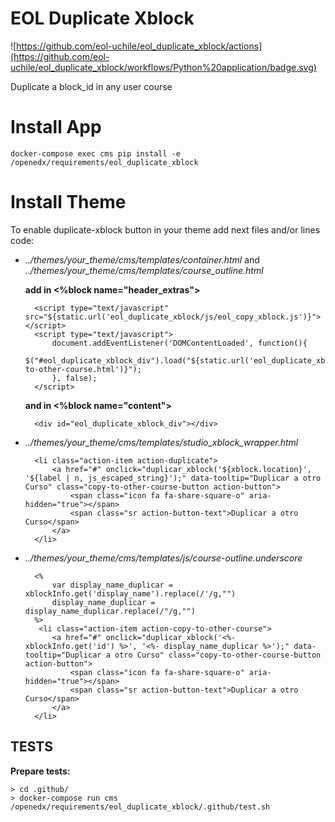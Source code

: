 # EOL Duplicate Xblock

![https://github.com/eol-uchile/eol_duplicate_xblock/actions](https://github.com/eol-uchile/eol_duplicate_xblock/workflows/Python%20application/badge.svg)

Duplicate a block_id in any user course

# Install App

    docker-compose exec cms pip install -e /openedx/requirements/eol_duplicate_xblock

# Install Theme

To enable duplicate-xblock button in your theme add next files and/or lines code:

- _../themes/your_theme/cms/templates/container.html_ and  _../themes/your_theme/cms/templates/course_outline.html_

    **add in <%block name="header_extras">**

        <script type="text/javascript" src="${static.url('eol_duplicate_xblock/js/eol_copy_xblock.js')}"></script>
        <script type="text/javascript">
            document.addEventListener('DOMContentLoaded', function(){ 
                $("#eol_duplicate_xblock_div").load("${static.url('eol_duplicate_xblock/html/copy-to-other-course.html')}");
            }, false);
        </script>

    **and in <%block name="content">**

        <div id="eol_duplicate_xblock_div"></div>

- _../themes/your_theme/cms/templates/studio_xblock_wrapper.html_

        <li class="action-item action-duplicate">
            <a href="#" onclick="duplicar_xblock('${xblock.location}', '${label | n, js_escaped_string}');" data-tooltip="Duplicar a otro Curso" class="copy-to-other-course-button action-button">
                <span class="icon fa fa-share-square-o" aria-hidden="true"></span>
                <span class="sr action-button-text">Duplicar a otro Curso</span>
            </a>
        </li>

- _../themes/your_theme/cms/templates/js/course-outline.underscore_

        <%
            var display_name_duplicar = xblockInfo.get('display_name').replace(/'/g,"")
            display_name_duplicar = display_name_duplicar.replace(/"/g,"")
        %>
         <li class="action-item action-copy-to-other-course">
            <a href="#" onclick="duplicar_xblock('<%- xblockInfo.get('id') %>', '<%- display_name_duplicar %>');" data-tooltip="Duplicar a otro Curso" class="copy-to-other-course-button action-button">
                <span class="icon fa fa-share-square-o" aria-hidden="true"></span>
                <span class="sr action-button-text">Duplicar a otro Curso</span>
            </a>
        </li>
        
## TESTS
**Prepare tests:**

    > cd .github/
    > docker-compose run cms /openedx/requirements/eol_duplicate_xblock/.github/test.sh
